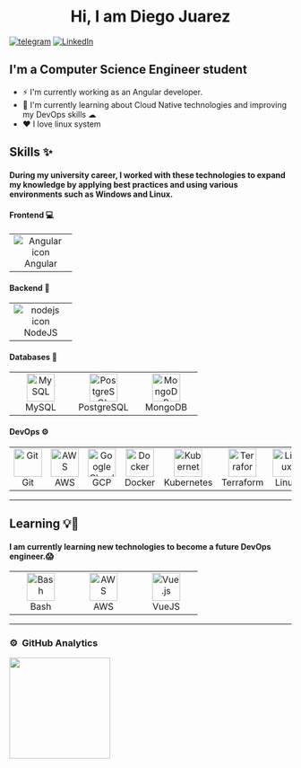 ## <h1 align="center"> Hi, I am Diego Juarez </h1>

[![telegram](https://img.shields.io/badge/telegram-0A66C2?style=for-the-badge&logo=telegram&logoColor=white)](https://t.me/dialjub19)
[![LinkedIn](https://img.shields.io/badge/linkedin-%230077B5.svg?style=for-the-badge&logo=linkedin&logoColor=white)](https://www.linkedin.com/in/diego-juarez-5b1683203/)



## I'm a Computer Science Engineer student 

- ⚡ I'm currently working as an Angular developer.
- 🌱 I'm currently learning about Cloud Native technologies and improving my DevOps skills ☁
- ❤️ I love linux system

## Skills ✨

#### During my university career, I worked with these technologies to expand my knowledge by applying best practices and using various environments such as Windows and Linux.

#### Frontend 💻
<table>
  <tr>
    <td align="center" width="96">
       <img src="https://skillicons.dev/icons?i=angular" alt="Angular icon">
       <br>Angular
    </td>
  </tr>
</table>

#### Backend 🔧
<table>
  <tr>
    <td align="center" width="96">
       <img src="https://skillicons.dev/icons?i=nodejs" alt="nodejs icon">
       <br>NodeJS
    </td>
  </tr>
</table>

#### Databases 💾
<table>
  <tr>
    <td align="center" width="96">
       <img src="https://skillicons.dev/icons?i=mysql" alt="MySQL" title="MySQL" style="width: 50px; height: 50px;">
       <br>MySQL
    </td>
     <td align="center" width="96">
       <img src="https://skillicons.dev/icons?i=postgres" alt="PostgreSQL" title="PostgreSQL" style="width: 50px; height: 50px;">
       <br>PostgreSQL
    </td>
     <td align="center" width="96">
       <img src="https://skillicons.dev/icons?i=mongodb" alt="MongoDB" title="MongoDB" style="width: 50px; height: 50px;">
       <br>MongoDB
    </td>
  </tr>
</table>

#### DevOps ⚙️
<table>
  <tr>
    <td align="center" width="96">
       <img src="https://skillicons.dev/icons?i=git" alt="Git" title="Git" style="width: 50px; height: 50px;">
       <br>Git
    </td>
    <td align="center" width="96">
       <img src="https://skillicons.dev/icons?i=aws" alt="AWS" title="AWS" style="width: 50px; height: 50px;">
       <br>AWS
    </td>
    <td align="center" width="96">
       <img src="https://skillicons.dev/icons?i=gcp" alt="Google Cloud" title="Google Cloud" style="width: 50px; height: 50px;">
       <br>GCP
    </td>
    <td align="center" width="96">
       <img src="https://skillicons.dev/icons?i=docker" alt="Docker" title="Docker" style="width: 50px; height: 50px;">
       <br>Docker
    </td>
    <td align="center" width="96">
       <img src="https://skillicons.dev/icons?i=kubernetes" alt="Kubernetes" title="Kubernetes" style="width: 50px; height: 50px;">
       <br>Kubernetes
    </td>
    <td align="center" width="96">
       <img src="https://skillicons.dev/icons?i=terraform" alt="Terraform" title="Terraform" style="width: 50px; height: 50px;">
       <br>Terraform
    </td>
    <td align="center" width="96">
       <img src="https://skillicons.dev/icons?i=linux" alt="Linux" title="Linux" style="width: 50px; height: 50px;">
       <br>Linux
    </td>
  </tr>
</table>


---
## Learning 💡🧠

#### I am currently learning new technologies to become a future DevOps engineer.😱

<table>
  <tr>
    <td align="center" width="96">
       <img src="https://skillicons.dev/icons?i=bash" alt="Bash" title="Bash" style="width: 50px; height: 50px;">
       <br>Bash
    </td>
    <td align="center" width="96">
       <img src="https://skillicons.dev/icons?i=aws" alt="AWS" title="AWS" style="width: 50px; height: 50px;">
       <br>AWS
    </td>
    <td align="center" width="96">
       <img src="https://skillicons.dev/icons?i=vue" alt="Vue.js" title="Vue.js" style="width: 50px; height: 50px;">
       <br>VueJS
    </td>
  </tr>
</table>

---
### ⚙️ &nbsp;GitHub Analytics

<p>
<a href="https://github.com/dialjub19">
  <img height="180em" src="https://github-readme-stats-eight-theta.vercel.app/api/top-langs/?username=dialjub19&layout=compact&langs_count=8&theme=react"/>
</a>
</p>

<!--
**dialjub19/dialjub19** is a ✨ _special_ ✨ repository because its `README.md` (this file) appears on your GitHub profile.

Here are some ideas to get you started:

- 🔭 I’m currently working on ...
- 🌱 I’m currently learning ...
- 👯 I’m looking to collaborate on ...
- 🤔 I’m looking for help with ...
- 💬 Ask me about ...
- 📫 How to reach me: ...
- 😄 Pronouns: ...
- ⚡ Fun fact: ...
-->
